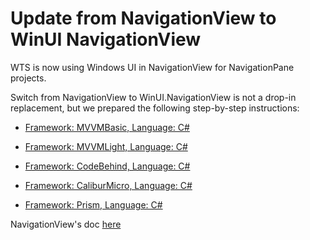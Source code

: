 # Update from NavigationView to WinUI NavigationView

WTS is now using Windows UI in NavigationView for NavigationPane projects.

Switch from NavigationView to WinUI.NavigationView is not a drop-in replacement, but we prepared the following step-by-step instructions:

 - [Framework: MVVMBasic, Language: C#](./fromnavigationviewtowinui/mvvmbasic-cs.md)

 - [Framework: MVVMLight, Language: C#](./fromnavigationviewtowinui/mvvmlight-cs.md)

 - [Framework: CodeBehind, Language: C#](./fromnavigationviewtowinui/codebehind-cs.md)

 - [Framework: CaliburMicro, Language: C#](./fromnavigationviewtowinui/caliburn-cs.md)

 - [Framework: Prism, Language: C#](./fromnavigationviewtowinui/prism-cs.md)

NavigationView's doc [here](https://docs.microsoft.com/en-us/windows/uwp/design/controls-and-patterns/navigationview)
